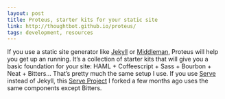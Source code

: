```yaml
---
layout: post
title: Proteus, starter kits for your static site
link: http://thoughtbot.github.io/proteus/
tags: development, resources
---
```


<p>If you use a static site generator like <a href="http://jekyllrb.com/">Jekyll</a> or <a href="http://middlemanapp.com/">Middleman</a>, Proteus will help you get up an running. It’s a collection of starter kits that will give you a basic foundation for your site: <span class="caps">HAML</span> + Coffeescript + Sass + Bourbon + Neat + Bitters… That’s pretty much the same setup I use. If you use <a href="http://get-serve.com/">Serve</a> instead of Jekyll, this <a href="https://github.com/uxtxarly/serve-smacss">Serve Project</a> I forked a few months ago uses the same components except Bitters.</p>
